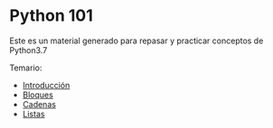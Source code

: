 # Python 101

Este es un material generado para repasar y practicar conceptos de Python3.7

Temario:  
- [Introducción](basics.md)
- [Bloques](blocks.md)
- [Cadenas](strings.md)
- [Listas](lists.md)
